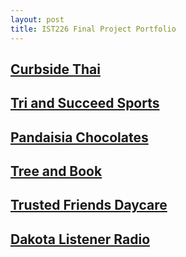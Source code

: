 ```yaml
---
layout: post
title: IST226 Final Project Portfolio
---
```


## [Curbside Thai](https://www.riolu.com/ist226/html01/tutorial/ct_start.html)

## [Tri and Succeed Sports](https://www.riolu.com/ist226/html02/tutorial/tss_home.html)

## [Pandaisia Chocolates](https://www.riolu.com/ist226/html03/tutorial/pc_home.html)

## [Tree and Book](https://www.riolu.com/ist226/html04/tutorial/tb_komatsu.html)

## [Trusted Friends Daycare](https://www.riolu.com/ist226/html05/tutorial/tf_home.html)

## [Dakota Listener Radio](https://www.riolu.com/ist226/html06/tutorial/dlr_lw0414.html)
